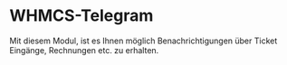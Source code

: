 # WHMCS-Telegram
Mit diesem Modul, ist es Ihnen möglich Benachrichtigungen über Ticket Eingänge, Rechnungen etc. zu erhalten.
